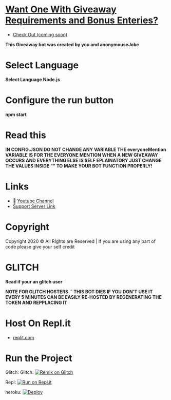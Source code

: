 # [Want One With Giveaway Requirements and Bonus Enteries?](https://github.com/anonymouseJoke)
- [Check Out (coming soon)](https://www.youtube.com/watch?v=dQw4w9WgXcQ)

**This Giveaway bot was created by you and anonymouseJoke**

# Select Language
**Select Language Node.js**

# Configure the run button
**npm start**

# Read this 


**IN CONFIG.JSON DO NOT CHANGE ANY VARIABLE THE everyoneMention VARIABLE IS FOR THE EVERYONE MENTION WHEN A NEW GIVEAWAY OCCURS AND EVERYTHING ELSE IS SELF EPLAINATORY JUST CHANGE THE VALUES 
INSIDE "" TO MAKE YOUR BOT FUNCTION PROPERLY!**
# Links
- 🔗 [Youtube Channel](https://www.youtube.com/watch?v=dQw4w9WgXcQ)
- [Support Server Link](https://discord.gg/)
# Copyright 
Copyright 2020 © All RIghts are Reserved | If you are using any part of code please give your self credit

# GLITCH
**Read if your an glitch user**

**NOTE FOR GLITCH HOSTERS 
`` THIS BOT DIES IF YOU DON'T USE IT EVERY 5 MINUTES CAN BE EASILY RE-HOSTED BY REGENERATING THE TOKEN AND REPPLACING IT** 

# Host On Repl.it
- [replit.com](https://replit.com/repls)

# Run the Project
Glitch: Glitch: [![Remix on Glitch](https://cdn.glitch.com/2703baf2-b643-4da7-ab91-7ee2a2d00b5b%2Fremix-button.svg)](https://glitch.com/edit/#!/import/github/anonymouseJoke/giveaway)

Repl: [![Run on Repl.it](https://repl.it/badge/github/anonymouseJoke/giveaway)](https://repl.it/github/anonymouseJoke/giveaway)

heroku: [![Deploy](https://www.herokucdn.com/deploy/button.svg)](https://heroku.com/deploy?template=https://github.com/anonymouseJoke/giveaway)
